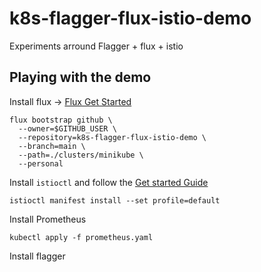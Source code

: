 # k8s-flagger-flux-istio-demo

Experiments arround Flagger + flux + istio

## Playing with the demo

Install flux -> [Flux Get Started](https://fluxcd.io/flux/get-started/)

```
flux bootstrap github \
  --owner=$GITHUB_USER \
  --repository=k8s-flagger-flux-istio-demo \
  --branch=main \
  --path=./clusters/minikube \
  --personal
```

Install `istioctl` and follow the [Get started Guide](https://istio.io/latest/docs/setup/getting-started/#install)

```
istioctl manifest install --set profile=default
```

Install Prometheus

```
kubectl apply -f prometheus.yaml
```

Install flagger
